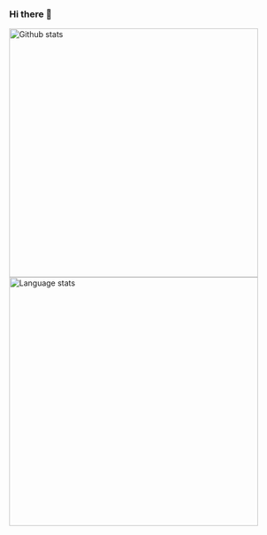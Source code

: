 ### Hi there 👋

<p align="left"> 
  <img width="450" height="450" src="https://github-readme-stats.vercel.app/api?username=DemiKnight&count_private=true&show_icons=true&theme=dracula" alt="Github stats">
  <img width="450" height="450" src="https://wakatime.com/share/@dd388e5c-1ad5-4a64-9b06-832863e8fa5b/a62d1bfd-2c84-4952-a5f4-1d244ead1ba0.svg" alt="Language stats">
  
</p>



<p align="center">
  
</p>

<!--
**DemiKnight/DemiKnight** is a ✨ _special_ ✨ repository because its `README.md` (this file) appears on your GitHub profile.

[![Languages](https://wakatime.com/share/@dd388e5c-1ad5-4a64-9b06-832863e8fa5b/f9a46351-2465-4fe2-8fd7-5eddbf51b277.svg)](https://wakatime.com/share/@dd388e5c-1ad5-4a64-9b06-832863e8fa5b)
[![Anurag's GitHub stats](https://github-readme-stats.vercel.app/api?username=DemiKnight&count_private=true&show_icons=true&theme=dracula)](https://github.com/anuraghazra/github-readme-stats)
[![Top Langs](https://github-readme-stats.vercel.app/api/top-langs/?username=DemiKnight&theme=dracula)](https://github.com/anuraghazra/github-readme-stats)

<img width="300" height="300" src="https://github-readme-stats.vercel.app/api/top-langs/?username=DemiKnight&theme=dracula" alt="Github languages">

Here are some ideas to get you started:

- 🔭 I’m currently working on ...
- 🌱 I’m currently learning ...
- 👯 I’m looking to collaborate on ...
- 🤔 I’m looking for help with ...
- 💬 Ask me about ...
- 📫 How to reach me: ...
- 😄 Pronouns: ...
- ⚡ Fun fact: ...
-->
